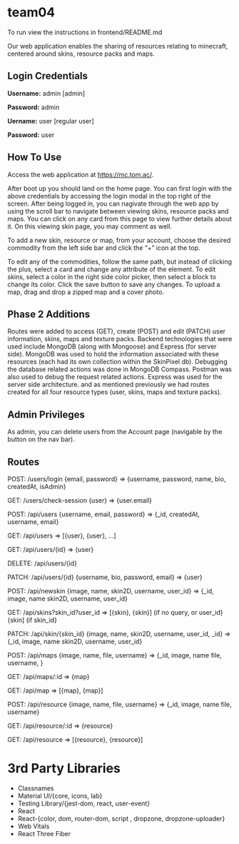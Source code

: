 # team04


To run view the instructions in frontend/README.md

Our web application enables the sharing of resources relating to minecraft, centered around skins, resource packs and maps.

## Login Credentials
**Username:** admin [admin]

**Password:** admin

**Uername:** user [regular user]

**Password:** user 

## How To Use

Access the web application at https://mc.tom.ac/.

After boot up you should land on the home page. You can first login with the above credentials by accessing the login modal in the top right of the screen. After being logged in, you can nagivate through the web app by using the scroll bar to navigate between viewing skins, resource packs and maps. You can click on any card from this page to view further details about it. On this viewing skin page, you may comment as well.

To add a new skin, resource or map, from your account, choose the desired commodity from the left side bar and click the “+” icon at the top.

To edit any of the commodities, follow the same path, but instead of clicking the plus, select a card and change any attribute of the element. To edit skins, select a color in the right side color picker, then select a block to change its color. Click the save button to save any changes. To upload a map, drag and drop a zipped map and a cover photo.

## Phase 2 Additions

Routes were added to access (GET), create (POST) and edit (PATCH) user information, skins, maps and texture packs. Backend technologies that were used include MongoDB (along with Mongoose) and Express (for server side). MongoDB was used to hold the information associated with these resources (each had its own collection within the SkinPixel db). Debugging the database related actions was done in MongoDB Compass. Postman was also used to debug the request related actions. Express was used for the server side architecture. and as mentioned previously we had routes created for all four resource types (user, skins, maps and texture packs).

## Admin Privileges
As admin, you can delete users from the Account page (navigable by the button on the nav bar).

## Routes
POST: /users/login {email, password} => {username, password, name, bio, createdAt, isAdmin}

GET: /users/check-session {user} => {user.email}

POST: /api/users {username, email, password} => {\_id, createdAt, username, email}

GET: /api/users => [{user}, {user}, ...]

GET: /api/users/{id} => {user}

DELETE: /api/users/{id}

PATCH: /api/users/{id} {username, bio, password, email} => {user}

POST: /api/newskin {image, name, skin2D, username, user_id} => {\_id, image, name skin2D, username, user_id}

GET: /api/skins?skin_id?user_id => [{skin}, {skin}] (if no query, or user_id} {skin] (if skin_id}

PATCH: /api/skin/{skin_id} {image, name, skin2D, username, user_id, \_id} => {\_id, image, name skin2D, username, user_id}

POST: /api/maps {image, name, file, username} => {\_id, image, name file, username, }

GET: /api/maps/:id => {map}

GET: /api/map => [{map}, {map}]

POST: /api/resource {image, name, file, username} => {\_id, image, name file, username}

GET: /api/resource/:id => {resource}

GET: /api/resource => [{resource}, {resource}]

# 3rd Party Libraries
* Classnames
* Material UI/{core, icons, lab}
* Testing Library/{jest-dom, react, user-event}
* React
* React-{color, dom, router-dom, script , dropzone, dropzone-uploader}
* Web Vitals
* React Three Fiber

